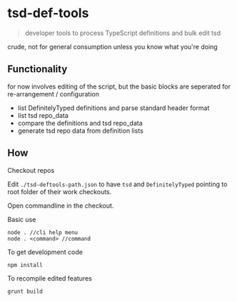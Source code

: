 # tsd-def-tools

> developer tools to process TypeScript definitions and bulk edit tsd

crude, not for general consumption unless you know what you're doing

## Functionality

for now involves editing of the script, but the basic blocks are seperated for re-arrangement / configuration

- list DefinitelyTyped definitions and parse standard header format
- list tsd repo_data
- compare the definitions and tsd repo_data
- generate tsd repo data from definition lists

## How

Checkout repos

Edit `./tsd-deftools-path.json` to have `tsd` and `DefinitelyTyped` pointing to root folder of their work checkouts.

Open commandline in the checkout.

Basic use
````
node . //cli help menu
node . <command> //command
````

To get development code
````
npm install
````

To recompile edited features
````
grunt build
````
